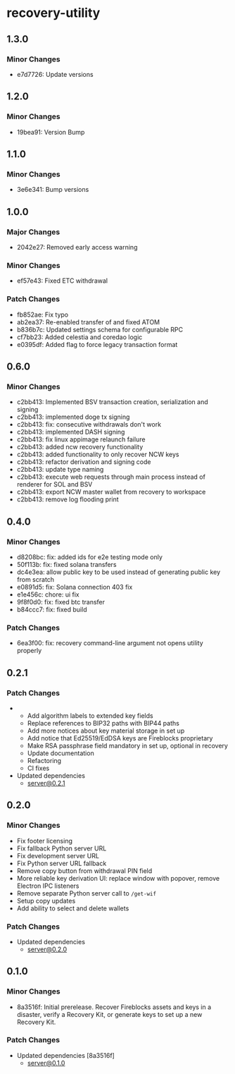 # recovery-utility

## 1.3.0

### Minor Changes

- e7d7726: Update versions

## 1.2.0

### Minor Changes

- 19bea91: Version Bump

## 1.1.0

### Minor Changes

- 3e6e341: Bump versions

## 1.0.0

### Major Changes

- 2042e27: Removed early access warning

### Minor Changes

- ef57e43: Fixed ETC withdrawal

### Patch Changes

- fb852ae: Fix typo
- ab2ea37: Re-enabled transfer of and fixed ATOM
- b836b7c: Updated settings schema for configurable RPC
- cf7bb23: Added celestia and coredao logic
- e0395df: Added flag to force legacy transaction format

## 0.6.0

### Minor Changes

- c2bb413: Implemented BSV transaction creation, serialization and signing
- c2bb413: implemented doge tx signing
- c2bb413: fix: consecutive withdrawals don't work
- c2bb413: implemented DASH signing
- c2bb413: fix linux appimage relaunch failure
- c2bb413: added ncw recovery functionality
- c2bb413: added functionality to only recover NCW keys
- c2bb413: refactor derivation and signing code
- c2bb413: update type naming
- c2bb413: execute web requests through main process instead of renderer for SOL and BSV
- c2bb413: export NCW master wallet from recovery to workspace
- c2bb413: remove log flooding print

## 0.4.0

### Minor Changes

- d8208bc: fix: added ids for e2e testing mode only
- 50f113b: fix: fixed solana transfers
- dc4e3ea: allow public key to be used instead of generating public key from scratch
- e0891d5: fix: Solana connection 403 fix
- e1e456c: chore: ui fix
- 9f8f0d0: fix: fixed btc transfer
- b84ccc7: fix: fixed build

### Patch Changes

- 6ea3f00: fix: recovery command-line argument not opens utility properly

## 0.2.1

### Patch Changes

- - Add algorithm labels to extended key fields
  - Replace references to BIP32 paths with BIP44 paths
  - Add more notices about key material storage in set up
  - Add notice that Ed25519/EdDSA keys are Fireblocks proprietary
  - Make RSA passphrase field mandatory in set up, optional in recovery
  - Update documentation
  - Refactoring
  - CI fixes
- Updated dependencies
  - server@0.2.1

## 0.2.0

### Minor Changes

- Fix footer licensing
- Fix fallback Python server URL
- Fix development server URL
- Fix Python server URL fallback
- Remove copy button from withdrawal PIN field
- More reliable key derivation UI: replace window with popover, remove Electron IPC listeners
- Remove separate Python server call to `/get-wif`
- Setup copy updates
- Add ability to select and delete wallets

### Patch Changes

- Updated dependencies
  - server@0.2.0

## 0.1.0

### Minor Changes

- 8a3516f: Initial prerelease. Recover Fireblocks assets and keys in a disaster, verify a Recovery Kit, or generate keys to set up a new Recovery Kit.

### Patch Changes

- Updated dependencies [8a3516f]
  - server@0.1.0
